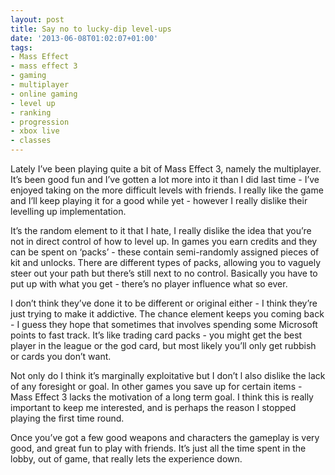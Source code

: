 ```yaml
---
layout: post
title: Say no to lucky-dip level-ups
date: '2013-06-08T01:02:07+01:00'
tags:
- Mass Effect
- mass effect 3
- gaming
- multiplayer
- online gaming
- level up
- ranking
- progression
- xbox live
- classes
---
```

Lately I’ve been playing quite a bit of Mass Effect 3, namely the multiplayer. It’s been good fun and I’ve gotten a lot more into it than I did last time - I’ve enjoyed taking on the more difficult levels with friends. I really like the game and I’ll keep playing it for a good while yet - however I really dislike their levelling up implementation.

It’s the random element to it that I hate, I really dislike the idea that you’re not in direct control of how to level up. In games you earn credits and they can be spent on ‘packs’ - these contain semi-randomly assigned pieces of kit and unlocks. There are different types of packs, allowing you to vaguely steer out your path but there’s still next to no control. Basically you have to put up with what you get - there’s no player influence what so ever. 

I don’t think they’ve done it to be different or original either - I think they’re just trying to make it addictive. The chance element keeps you coming back - I guess they hope that sometimes that involves spending some Microsoft points to fast track. It’s like trading card packs - you might get the best player in the league or the god card, but most likely you’ll only get rubbish or cards you don’t want.

Not only do I think it’s marginally exploitative but I don’t l also dislike the lack of any foresight or goal. In other games you save up for certain items - Mass Effect 3 lacks the motivation of a long term goal. I think this is really important to keep me interested, and is perhaps the reason I stopped playing the first time round.

Once you’ve got a few good weapons and characters the gameplay is very good, and great fun to play with friends. It’s just all the time spent in the lobby, out of game, that really lets the experience down.
